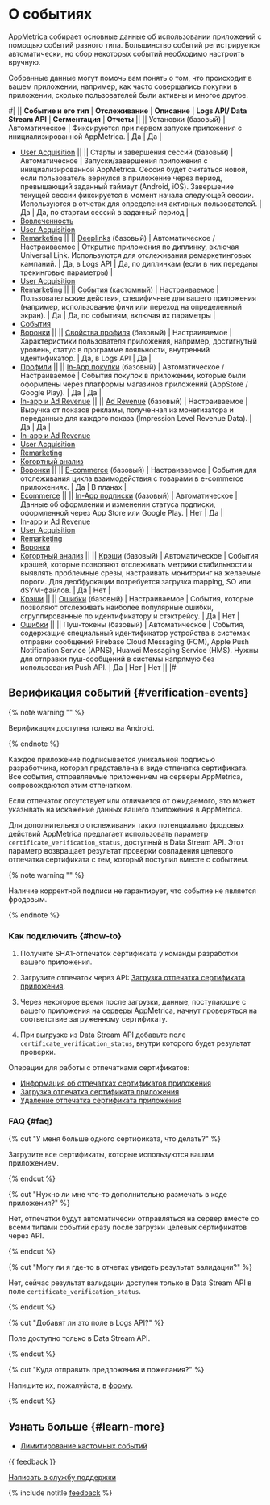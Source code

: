 # О событиях

AppMetrica собирает основные данные об использовании приложений с помощью событий разного типа. Большинство событий регистрируется автоматически, но сбор некоторых событий необходимо настроить вручную.

Собранные данные могут помочь вам понять о том, что происходит в вашем приложении, например, как часто совершались покупки в приложении, сколько пользователей были активны и многое другое.

#|
|| **Событие и его тип** | **Отслеживание** | **Описание** | **Logs API/ Data Stream API** | **Сегментация** | **Отчеты** ||
|| Установки (базовый) | Автоматическое | Фиксируются при первом запуске приложения с инициализированной AppMetrica. | Да | Да |
- [User Acquisition](../mobile-reports/user-acquisition-report.md) ||
|| Старты и завершения сессий (базовый) | Автоматическое | Запуски/завершения приложения с инициализированной AppMetrica. Сессия будет считаться новой, если пользователь вернулся в приложение через период, превышающий заданный таймаут (Android, iOS). Завершение текущей сессии фиксируется в момент начала следующей сессии. Используются в отчетах для определения активных пользователей. | Да | Да, по стартам сессий в заданный период |
- [Вовлеченность](../mobile-reports/engagement-report.md)
- [User Acquisition](../mobile-reports/user-acquisition-report.md)
- [Remarketing](../mobile-reports/remarketing-report.md) ||
|| [Deeplinks](deeplinks.md) (базовый) | Автоматическое / Настраиваемое | Открытие приложения по диплинку, включая Universal Link. Используются для отслеживания ремаркетинговых кампаний. | Да, в Logs API | Да, по диплинкам (если в них переданы трекинговые параметры) |
- [User Acquisition](../mobile-reports/user-acquisition-report.md)
- [Remarketing](../mobile-reports/remarketing-report.md) ||
|| [События](about-events.md) (кастомный) | Настраиваемое | Пользовательские действия, специфичные для вашего приложения (например, использование фичи или переход на определенный экран). | Да | Да, по событиям, включая их параметры |
- [События](../mobile-reports/events-report.md)
- [Воронки](../mobile-reports/funnels-report.md) ||
|| [Свойства профиля](about-profiles.md) (базовый) | Настраиваемое | Характеристики пользователя приложения, например, достигнутый уровень, статус в программе лояльности, внутренний идентификатор. | Да, в Logs API | Да |
- [Профили](../mobile-reports/profile-report.md) ||
|| [In-App покупки](about-revenue.md) (базовый) | Автоматическое / Настраиваемое | События покупок в приложении, которые были оформлены через платформы магазинов приложений (AppStore / Google Play). | Да | Да |
- [In-app и Ad Revenue](../mobile-reports/revenue-report.md) ||
|| [Ad Revenue](about-adrevenue.md) (базовый) | Настраиваемое | Выручка от показов рекламы, полученная из монетизатора и переданные для каждого показа (Impression Level Revenue Data). | Да | Да |
- [In-app и Ad Revenue](../mobile-reports/revenue-report.md)
- [User Acquisition](../mobile-reports/user-acquisition-report.md)
- [Remarketing](../mobile-reports/remarketing-report.md)
- [Когортный анализ](../mobile-reports/cohort-report.md)
- [Воронки](../mobile-reports/funnels-report.md) ||
|| [E-commerce](about-ecommerce.md) (базовый) | Настраиваемое | События для отслеживания цикла взаимодействия с товарами в e-commerce приложениях. | Да | В планах |
- [Ecommerce](../mobile-reports/ecommerce-report.md) ||
|| [In-App подписки](about-subscription.md) (базовый) | Автоматическое | Данные об оформлении и изменении статуса подписки, оформленной через App Store или Google Play. | Нет | Да |
- [In-app и Ad Revenue](../mobile-reports/revenue-report.md)
- [User Acquisition](../mobile-reports/user-acquisition-report.md)
- [Remarketing](../mobile-reports/remarketing-report.md)
- [Воронки](../mobile-reports/funnels-report.md)
- [Когортный анализ](../mobile-reports/cohort-report.md) ||
|| [Крэши](about-crashes-and-errors.md) (базовый) | Автоматическое | События крэшей, которые позволяют отслеживать метрики стабильности и выявлять проблемные срезы, настраивать мониторинг на желаемые пороги. Для деобфускации потребуется загрузка mapping, SO или dSYM-файлов. | Да | Нет |
- [Крэши](../mobile-reports/crashes-and-errors.md) ||
|| [Ошибки](about-crashes-and-errors.md) (базовый) | Настраиваемое | События, которые позволяют отслеживать наиболее популярные ошибки, сгруппированные по идентификатору и стэктрейсу. | Да | Нет |
- [Ошибки](../mobile-reports/crashes-and-errors.md) ||
|| Пуш-токены (базовый) | Автоматическое | События, содержащие специальный идентификатор устройства в системах отправки сообщений Firebase Cloud Messaging (FCM), Apple Push Notification Service (APNS), Huawei Messaging Service (HMS). Нужны для отправки пуш-сообщений в системы напрямую без использования Push API. | Да | Нет | Нет ||
|#

## Верификация событий {#verification-events}

{% note warning "" %}

Верификация доступна только на Android.

{% endnote %}

Каждое приложение подписывается уникальной подписью разработчика, которая представлена в виде отпечатка сертификата. Все события, отправляемые приложением на серверы AppMetrica, сопровождаются этим отпечатком.

Если отпечаток отсутствует или отличается от ожидаемого, это может указывать на искажение данных вашего приложения в AppMetrica.

Для дополнительного отслеживания таких потенциально фродовых действий AppMetrica предлагает использовать параметр `certificate_verification_status`, доступный в Data Stream API. Этот параметр возвращает результат проверки совпадения целевого отпечатка сертификата с тем, который поступил вместе с событием.

{% note warning "" %}

Наличие корректной подписи не гарантирует, что событие не является фродовым.

{% endnote %}

### Как подключить {#how-to}

1. Получите SHA1-отпечаток сертификата у команды разработки вашего приложения.

2. Загрузите отпечаток через API: [Загрузка отпечатка сертификата приложения](../mobile-api/management/fingerprints/fingerprints-android-post.md).

3. Через некоторое время после загрузки, данные, поступающие с вашего приложения на серверы AppMetrica, начнут проверяться на соответствие загруженному сертификату.

4. При выгрузке из Data Stream API добавьте поле `certificate_verification_status`, внутри которого будет результат проверки.

Операции для работы с отпечатками сертификатов:

- [Информация об отпечатках сертификатов приложения](../mobile-api/management/fingerprints/fingerprints-android-get.md)
- [Загрузка отпечатка сертификата приложения](../mobile-api/management/fingerprints/fingerprints-android-post.md)
- [Удаление отпечатка сертификата приложения](../mobile-api/management/fingerprints/fingerprints-android-delete.md)

### FAQ {#faq}

{% cut "У меня больше одного сертификата, что делать?" %}

Загрузите все сертификаты, которые используются вашим приложением.

{% endcut %}

{% cut "Нужно ли мне что-то дополнительно размечать в коде приложения?" %}

Нет, отпечатки будут автоматически отправляться на сервер вместе со всеми типами событий сразу после загрузки целевых сертификатов через API.

{% endcut %}

{% cut "Могу ли я где-то в отчетах увидеть результат валидации?" %}

Нет, сейчас результат валидации доступен только в Data Stream API в поле `certificate_verification_status`.

{% endcut %}

{% cut "Добавят ли это поле в Logs API?" %}

Поле доступно только в Data Stream API.

{% endcut %}

{% cut "Куда отправить предложения и пожелания?" %}

Напишите их, пожалуйста, в [форму](../troubleshooting/improvement-idea.md).

{% endcut %}

## Узнать больше {#learn-more}

- [Лимитирование кастомных событий](../troubleshooting/limit-events.md)

{{ feedback }}

<a href="../troubleshooting/feedback-new">
  <span class="button">Написать в службу поддержки</span>
</a>

{% include notitle [feedback](../_includes/feedback-button.md) %}
